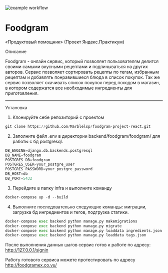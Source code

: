 ![example workflow](https://github.com/marblelsp/yamdb_final/actions/workflows/yamdb_workflow.yaml/badge.svg)
# Foodgram

«Продуктовый помощник» (Проект Яндекс.Практикум)

Описание

Foodgram - онлайн сервис, который позволяет пользователям делится своими самыми вкусными рецептами и подпичываться на других авторов. Сервис позволяет сортировать рецепты по тегам, избранным рецептам и добавлять понравившиеся блюда в список покупок.
Так же сервис позволяет скачивать список покупок перед походом в магазин, в котором содержатся все необходимые ингредиенты для приготовления.

-----------------
Установка

1. Клонируйте себе репозиторий с проектом 
```python
git clone https://github.com/Marblelsp/foodgram-project-react.git
```
2. Заполните файл .env в директории backend/foodgram/foodgram/ для работы с бд postgresql.
```python
DB_ENGINE=django.db.backends.postgresql
DB_NAME=foodgram
POSTGRES_DB=foodgram
POSTGRES_USER=your_postgre_user
POSTGRES_PASSWORD=your_postgre_password
DB_HOST=db
DB_PORT=5432
```
3. Перейдите в папку infra и выполните команду
```python
docker-compose up -d --build
```
4. Выполните последовательно следующие команды: миграции, загрузка бд ингредиентов и тегов, подгрузка статики.

```python
docker-compose exec backend python manage.py makemigrations
docker-compose exec backend python manage.py migrate
docker-compose exec backend python manage.py loaddata ingredients.json
docker-compose exec backend python manage.py loaddata tags.json
```
После выполнения данных шагов сервис готов к работе по адресу: http://127.0.0.1/signin

Работу готового сервиса можете протестировать по адресу http://foodgramex.co.vu/

